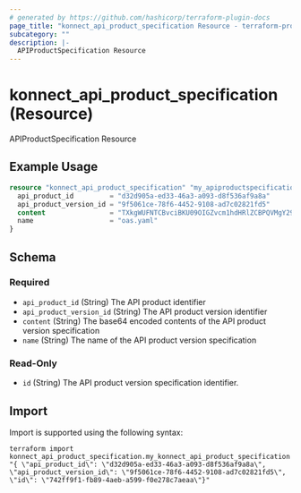 ```yaml
---
# generated by https://github.com/hashicorp/terraform-plugin-docs
page_title: "konnect_api_product_specification Resource - terraform-provider-konnect"
subcategory: ""
description: |-
  APIProductSpecification Resource
---
```


# konnect_api_product_specification (Resource)

APIProductSpecification Resource

## Example Usage

```terraform
resource "konnect_api_product_specification" "my_apiproductspecification" {
  api_product_id         = "d32d905a-ed33-46a3-a093-d8f536af9a8a"
  api_product_version_id = "9f5061ce-78f6-4452-9108-ad7c02821fd5"
  content                = "TXkgWUFNTCBvciBKU09OIGZvcm1hdHRlZCBPQVMgY29udGVudA=="
  name                   = "oas.yaml"
}
```

<!-- schema generated by tfplugindocs -->
## Schema

### Required

- `api_product_id` (String) The API product identifier
- `api_product_version_id` (String) The API product version identifier
- `content` (String) The base64 encoded contents of the API product version specification
- `name` (String) The name of the API product version specification

### Read-Only

- `id` (String) The API product version specification identifier.

## Import

Import is supported using the following syntax:

```shell
terraform import konnect_api_product_specification.my_konnect_api_product_specification "{ \"api_product_id\": \"d32d905a-ed33-46a3-a093-d8f536af9a8a\",  \"api_product_version_id\": \"9f5061ce-78f6-4452-9108-ad7c02821fd5\",  \"id\": \"742ff9f1-fb89-4aeb-a599-f0e278c7aeaa\"}"
```
